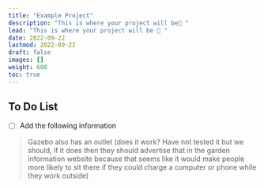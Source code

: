 ```yaml
---
title: "Example Project"
description: "This is where your project will be🤩 "
lead: "This is where your project will be 🤩 "
date: 2022-09-22
lastmod: 2022-09-22
draft: false
images: []
weight: 600
toc: true
---
```


## To Do List

- [ ] Add the following information

> Gazebo also has an outlet (does it work? 
> Have not tested it but we should, 
> if it does then they should advertise 
> that in the garden information website
> because that seems like it would 
> make people more likely to sit 
> there if they could charge a computer or 
> phone while they work outside)
